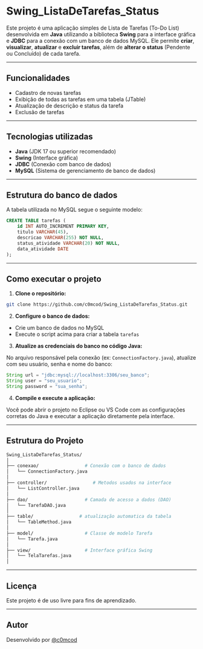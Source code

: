 # Swing_ListaDeTarefas_Status

Este projeto é uma aplicação simples de Lista de Tarefas (To-Do List) desenvolvida em **Java** utilizando a biblioteca **Swing** para a interface gráfica e **JDBC** para a conexão com um banco de dados MySQL. Ele permite **criar**, **visualizar**, **atualizar** e **excluir tarefas**, além de **alterar o status** (Pendente ou Concluído) de cada tarefa.

---

## Funcionalidades

- Cadastro de novas tarefas
- Exibição de todas as tarefas em uma tabela (JTable)
- Atualização de descrição e status da tarefa
- Exclusão de tarefas

---

## Tecnologias utilizadas

- **Java** (JDK 17 ou superior recomendado)
- **Swing** (Interface gráfica)
- **JDBC** (Conexão com banco de dados)
- **MySQL** (Sistema de gerenciamento de banco de dados)

---

## Estrutura do banco de dados

A tabela utilizada no MySQL segue o seguinte modelo:

```sql
CREATE TABLE tarefas (
    id INT AUTO_INCREMENT PRIMARY KEY,
    titulo VARCHAR(45),
    descricao VARCHAR(255) NOT NULL,
    status_atividade VARCHAR(20) NOT NULL,
    data_atividade DATE
);
````

---

## Como executar o projeto

1. **Clone o repositório:**

```bash
git clone https://github.com/c0mcod/Swing_ListaDeTarefas_Status.git
```

2. **Configure o banco de dados:**

* Crie um banco de dados no MySQL
* Execute o script acima para criar a tabela `tarefas`

3. **Atualize as credenciais do banco no código Java:**

No arquivo responsável pela conexão (ex: `ConnectionFactory.java`), atualize com seu usuário, senha e nome do banco:

```java
String url = "jdbc:mysql://localhost:3306/seu_banco";
String user = "seu_usuario";
String password = "sua_senha";
```

4. **Compile e execute a aplicação:**

Você pode abrir o projeto no Eclipse ou VS Code com as configurações corretas do Java e executar a aplicação diretamente pela interface.

---

## Estrutura do Projeto

```bash
Swing_ListaDeTarefas_Status/
│
├── conexao/                 # Conexão com o banco de dados
│   └── ConnectionFactory.java
│
├── controller/                 # Metodos usados na interface
│   └── ListController.java
│
├── dao/                     # Camada de acesso a dados (DAO)
│   └── TarefaDAO.java
│
├── table/                 # atualização automatica da tabela
│   └── TableMethod.java
│
├── model/                   # Classe de modelo Tarefa
│   └── Tarefa.java
│
├── view/                    # Interface gráfica Swing
│   └── TelaTarefas.java
│
```

---


## Licença

Este projeto é de uso livre para fins de aprendizado.

---

## Autor

Desenvolvido por [@c0mcod](https://github.com/c0mcod)
